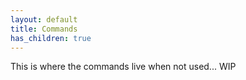 ```yaml
---
layout: default
title: Commands
has_children: true
---
```

This is where the commands live when not used... WIP
